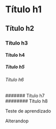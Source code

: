 # Título h1   
## Título h2   
### Título h3   
#### Título h4   
##### Título h5   
###### Título h6   
####### Título h7   
######## Título h8   

Teste de aprendizado

Alterandop
